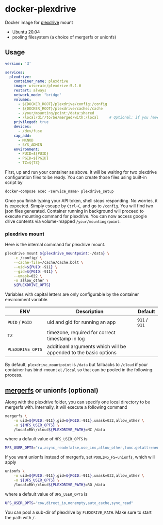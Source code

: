 # docker-plexdrive

Docker image for [plexdrive](https://github.com/dweidenfeld/plexdrive) mount

- Ubuntu 20.04
- pooling filesystem (a choice of mergerfs or unionfs)

## Usage

```yaml
version: '3'

services:
  plexdrive:
    container_name: plexdrive
    image: wiserain/plexdrive:5.1.0
    restart: always
    network_mode: "bridge"
    volumes:
      - ${DOCKER_ROOT}/plexdrive/config:/config
      - ${DOCKER_ROOT}/plexdrive/cache:/cache
      - /your/mounting/point:/data:shared
      - /local/dir/to/be/merged/with:/local     # Optional: if you have a folder to be mergerfs/unionfs with
    privileged: true
    devices:
      - /dev/fuse
    cap_add:
      - MKNOD
      - SYS_ADMIN
    environment:
      - PUID=${PUID}
      - PGID=${PGID}
      - TZ=${TZ}
```

First, up and run your container as above. It will be waiting for two plexdrive configuration files to be ready. You can create those files using built-in script by

```bash
docker-compose exec <service_name> plexdrive_setup
```

Once you finish typing your API token, shell stops responding. No worries, it is expected. Simply escape by ```Ctrl+C```, and go to ```/config```. You will find two json files generated. Container running in background will proceed to execute mounting command for plexdrive. You can now access google drive contents via volume-mapped ```/your/mounting/point```.

### plexdrive mount

Here is the internal command for plexdrive mount.

```bash
plexdrive mount ${plexdrive_mountpoint:-/data} \
    -c /config/ \
    --cache-file=/cache/cache.bolt \
    --uid=${PUID:-911} \
    --gid=${PGID:-911} \
    --umask=022 \
    -o allow_other \
    ${PLEXDRIVE_OPTS}
```

Variables with capital letters are only configurable by the container environment variable.

| ENV  | Description  | Default  |
|---|---|---|
| ```PUID``` / ```PGID```  | uid and gid for running an app  | ```911``` / ```911```  |
| ```TZ```  | timezone, required for correct timestamp in log  |   |
| ```PLEXDRIVE_OPTS```  | additioanl arguments which will be appended to the basic options  |   |

By default, ```plexdrive_mountpoint``` is ```/data``` but fallbacks to ```/cloud``` if your container has bind-mount at ```/local``` so that can be pooled in the following process.

## [mergerfs](https://github.com/trapexit/mergerfs) or unionfs (optional)

Along with the plexdrive folder, you can specify one local directory to be mergerfs with. Internally, it will execute a following command

```bash
mergerfs \
    -o uid=${PUID:-911},gid=${PGID:-911},umask=022,allow_other \
    -o ${MFS_USER_OPTS} \
    /local=RW:/cloud${PLEXDRIVE_PATH}=NC /data
```

where a default value of ```MFS_USER_OPTS``` is

```bash
MFS_USER_OPTS="rw,async_read=false,use_ino,allow_other,func.getattr=newest,category.action=all,category.create=ff,cache.files=partial,dropcacheonclose=true"
```

If you want unionfs instead of mergerfs, set ```POOLING_FS=unionfs```, which will apply

```bash
unionfs \
    -o uid=${PUID:-911},gid=${PGID:-911},umask=022,allow_other \
    -o ${UFS_USER_OPTS} \
    /local=RW:/cloud${PLEXDRIVE_PATH}=RO /data
```

where a default value of ```UFS_USER_OPTS``` is

```bash
UFS_USER_OPTS="cow,direct_io,nonempty,auto_cache,sync_read"
```

You can pool a sub-dir of plexdrive by ```PLEXDRIVE_PATH```. Make sure to start the path with ```/```.
